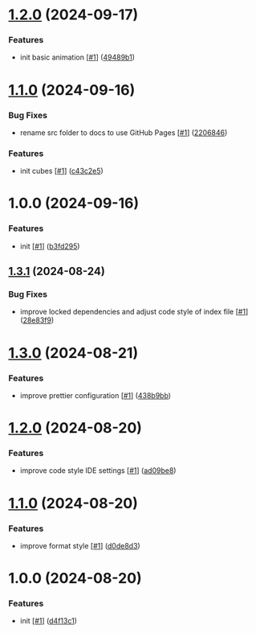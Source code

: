 # [1.2.0](https://github.com/d3p1/3d-css-cubes-and-balls/compare/v1.1.0...v1.2.0) (2024-09-17)


### Features

* init basic animation [[#1](https://github.com/d3p1/3d-css-cubes-and-balls/issues/1)] ([49489b1](https://github.com/d3p1/3d-css-cubes-and-balls/commit/49489b1f844c13bf29c350fdb2a554a4b019e68d))

# [1.1.0](https://github.com/d3p1/3d-css-cubes-and-balls/compare/v1.0.0...v1.1.0) (2024-09-16)


### Bug Fixes

* rename src folder to docs to use GitHub Pages [[#1](https://github.com/d3p1/3d-css-cubes-and-balls/issues/1)] ([2206846](https://github.com/d3p1/3d-css-cubes-and-balls/commit/220684659d3fbd13220258f97c602bb5006a2d3b))


### Features

* init cubes [[#1](https://github.com/d3p1/3d-css-cubes-and-balls/issues/1)] ([c43c2e5](https://github.com/d3p1/3d-css-cubes-and-balls/commit/c43c2e55673c5d2d517ea1d9deb2ae88422e72ce))

# 1.0.0 (2024-09-16)


### Features

* init [[#1](https://github.com/d3p1/3d-css-cubes-and-balls/issues/1)] ([b3fd295](https://github.com/d3p1/3d-css-cubes-and-balls/commit/b3fd295f3f074d2fd0dc8b489aaff122349a776f))

## [1.3.1](https://github.com/d3p1/base-css-template/compare/v1.3.0...v1.3.1) (2024-08-24)


### Bug Fixes

* improve locked dependencies and adjust code style of index file [[#1](https://github.com/d3p1/base-css-template/issues/1)] ([28e83f9](https://github.com/d3p1/base-css-template/commit/28e83f902c767746b3ce695c584dd2c5770025e8))

# [1.3.0](https://github.com/d3p1/base-css-template/compare/v1.2.0...v1.3.0) (2024-08-21)


### Features

* improve prettier configuration [[#1](https://github.com/d3p1/base-css-template/issues/1)] ([438b9bb](https://github.com/d3p1/base-css-template/commit/438b9bbe1db69c50a5677addfeb1b2bd6b4f3472))

# [1.2.0](https://github.com/d3p1/base-css-template/compare/v1.1.0...v1.2.0) (2024-08-20)


### Features

* improve code style IDE settings [[#1](https://github.com/d3p1/base-css-template/issues/1)] ([ad09be8](https://github.com/d3p1/base-css-template/commit/ad09be820e72867bd2b9de1ccece745f90025da5))

# [1.1.0](https://github.com/d3p1/base-css-template/compare/v1.0.0...v1.1.0) (2024-08-20)


### Features

* improve format style [[#1](https://github.com/d3p1/base-css-template/issues/1)] ([d0de8d3](https://github.com/d3p1/base-css-template/commit/d0de8d3f14c6e2269ce2e52dba879447bc385996))

# 1.0.0 (2024-08-20)


### Features

* init [[#1](https://github.com/d3p1/base-css-template/issues/1)] ([d4f13c1](https://github.com/d3p1/base-css-template/commit/d4f13c1ab002cc7a8f9e75aef2af0ca90a5254f2))
